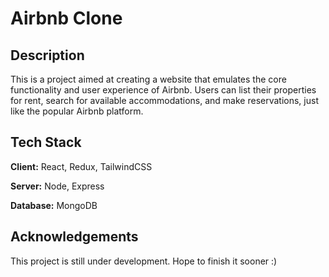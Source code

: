 
# Airbnb Clone

## Description
This is a project aimed at creating a website that emulates the core functionality and user experience of Airbnb. Users can list their properties for rent, search for available accommodations, and make reservations, just like the popular Airbnb platform.

## Tech Stack

**Client:** React, Redux, TailwindCSS

**Server:** Node, Express

**Database:** MongoDB

## Acknowledgements

This project is still under development. Hope to finish it sooner :)

